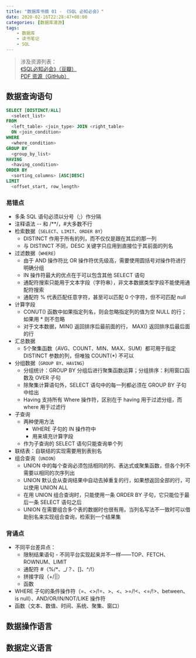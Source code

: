 ```yaml
---
title: "数据库书摘 01 - 《SQL 必知必会》"
date: 2020-02-16T22:28:47+08:00
categories: [数据库漫游]
tags:
    - 数据库
    - 读书笔记
    - SQL
---
```



> 涉及资源列表：  
>  [《SQL必知必会》（豆瓣）](https://book.douban.com/subject/24250054/)  
>  [PDF 资源（GitHub）](https://github.com/xianshenglu/document/blob/master/SQL%E5%BF%85%E7%9F%A5%E5%BF%85%E4%BC%9A-%E4%B8%AD%E6%96%87-%E7%AC%AC4%E7%89%88.pdf)

## 数据查询语句

```sql
SELECT [DISTINCT/ALL]
  <select_list>
FROM
  <left_table> <join_type> JOIN <right_table>
  ON <join_condition>
WHERE
  <where_condition>
GROUP BY
  <group_by_list>
HAVING
  <having_condition>
ORDER BY
  <sorting_columns> [ASC|DESC]
LIMIT
  <offset_start, row_length>
```

### 易错点

- 多条 SQL 语句必须以分号（;）作分隔
- 注释语法 -- 和 /**/，#大多数不行
- 检索数据（`SELECT`、`LIMIT`、`ORDER BY`）
  - DISTINCT 作用于所有的列，而不仅仅是跟在其后的那一列
  - 与 DISTINCT 不同，DESC 关键字只应用到直接位于其前面的列名
- 过滤数据（`WHERE`）
  - 由于 AND 操作符比 OR 操作符优先级高，需要使用圆括号对操作符进行明确分组
  - IN 操作符最大的优点在于可以包含其他 SELECT 语句
  - 通配符搜索只能用于文本字段（字符串），非文本数据类型字段不能使用通配符搜索
  - 通配符 % 代表匹配任意字符，甚至可以匹配 0 个字符，但不可匹配 null
- 计算字段
  - CONUT() 函数中如果指定列名，则会忽略指定列的值为空 NULL 的行；如果用 * 则不忽略
  - 对于文本数据，MIN() 返回排序后最前面的行， MAX() 返回排序后最后面的行
- 汇总数据
  - 5个聚集函数（AVG、COUNT、MIN、MAX、SUM）都可用于指定 DISTINCT 参数的列，但唯独 COUNT(*) 不可以
- 分组数据（`GROUP BY`、`HAVING`）
  - 分组统计：GROUP BY 分组后进行聚集函数运算；分组排序：利用窗口函数及 OVER 子句
  - 除聚集计算语句外，SELECT 语句中的每一列都必须在 GROUP BY 子句中给出
  - Having 支持所有 Where 操作符，区别在于 having 用于过滤分组，而 where 用于过滤行
- 子查询
  - 两种使用方法
    - WHERE 子句的 IN 操作符中
    - 用来填充计算字段
  - 作为子查询的 SELECT 语句只能查询单个列
- 联结表：自联结的实现需要用到表别名
- 组合查询（`UNION`）
  - UNION 中的每个查询必须包括相同的列、表达式或聚集函数，但各个列不需要以相同的次序列出
  - UNION 默认会从查询结果中自动去掉重复的行，如果想返回全部的行，可以使用 UNION ALL
  - 在用 UNION 组合查询时，只能使用一条 ORDER BY 子句，它只能位于最后一条 SELECT 语句之后
  - UNION 在需要组合多个表的数据时也很有用，当列名写法不一致时可以借助别名来实现组合查询，检索到一个结果集

### 背诵点

- 不同平台差异点：
  - 限制结果语句 - 不同平台实现起来并不一样——TOP、FETCH、ROWNUM、LIMIT
  - 通配符 #（%/*、_/？、[]、^/!）
  - 拼接字段（+/||）
  - 函数
- WHERE 子句的条件操作符（=、<>/!=、>、<、>=/!<、<=/!>、between、is null）、AND/OR/IN/NOT/LIKE 操作符
- 函数（文本、数值、时间、系统、聚集、窗口）


## 数据操作语言


## 数据定义语言